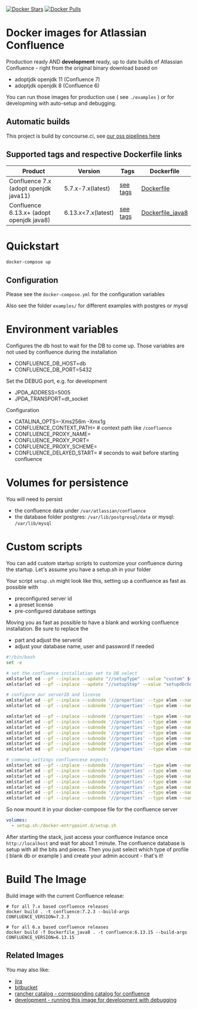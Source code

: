 [![Docker Stars](https://img.shields.io/docker/stars/eugenmayer/confluence.svg)](https://hub.docker.com/r/EugenMayer/confluence/) [![Docker Pulls](https://img.shields.io/docker/pulls/eugenmayer/confluence.svg)](https://hub.docker.com/r/eugenmayer/confluence/)

# Docker images for Atlassian Confluence

Production ready AND **development** ready, up to date builds of Atlassian Confluence - right from the original binary download based on

  - adoptjdk openjdk 11 (Confluence 7) 
  - adoptjdk openjdk 8 (Confluence 6)

You can run those images for production use ( see `./examples` ) or for developming with auto-setup and debugging.

## Automatic builds
This project is build by concourse.ci, see [our oss pipelines here](https://github.com/EugenMayer/concourse-our-open-pipelines)

## Supported tags and respective Dockerfile links

| Product |Version | Tags  | Dockerfile |
|---------|--------|-------|------------|
| Confluence 7.x (adopt openjdk java11) | 5.7.x-7.x(latest) | [see tags](https://hub.docker.com/r/eugenmayer/confluence/tags/) | [Dockerfile](https://github.com/EugenMayer/docker-image-atlassian-confluence/blob/master/Dockerfile) |
| Confluence 6.13.x+ (adopt openjdk java8) | 6.13.x<7.x(latest) | [see tags](https://hub.docker.com/r/eugenmayer/confluence/tags/) | [Dockerfile_java8](https://github.com/EugenMayer/docker-image-atlassian-confluence/blob/master/Dockerfile_java8) |

# Quickstart

```bash
docker-compose up
```

## Configuration

Please see the `docker-compose.yml` for the configuration variables

Also see the folder `examples/` for different examples with postgres or mysql

# Environment variables

Configures the db host to wait for the DB to come up. Those variables are not used by confluence during the installation
- CONFLUENCE_DB_HOST=db 
- CONFLUENCE_DB_PORT=5432

Set the DEBUG port, e.g. for development
- JPDA_ADDRESS=5005
- JPDA_TRANSPORT=dt_socket

Configuration
- CATALINA_OPTS=-Xms256m -Xmx1g
- CONFLUENCE_CONTEXT_PATH= # context path like `/confluence`
- CONFLUENCE_PROXY_NAME=
- CONFLUENCE_PROXY_PORT=
- CONFLUENCE_PROXY_SCHEME=
- CONFLUENCE_DELAYED_START= # seconds to wait before starting confluence

# Volumes for persistence

You will need to persist 
  - the confluence data under `/var/atlassian/confluence`
  - the database folder postgres: `/var/lib/postgresql/data` or mysql: `/var/lib/mysql`

# Custom scripts

You can add custom startup scripts to customize your confluence during the startup.
Let's assume you have a setup.sh in your folder

Your script `setup.sh` might look like this, setting up a confluence as fast as possible with 

 - preconfigured server id
 - a preset license
 - pre-configured database settings
 
Moving you as fast as possible to have a blank and working confluence installation. Be sure to replace the

 - <YOUR LICENSE> part and adjust the serverid
 - adjust your database name, user and password if needed

```bash
#!/bin/bash
set -e

# set the confluence installation set to DB select
xmlstarlet ed --pf --inplace --update "//setupType" --value "custom" ${CONF_HOME}/confluence.cfg.xml
xmlstarlet ed --pf --inplace --update "//setupStep" --value "setupdbchoice-start" ${CONF_HOME}/confluence.cfg.xml

# configure our serverID and license
xmlstarlet ed --pf --inplace --subnode '//properties' --type elem --name 'property' --value "B2DL-7TV3-LFUU-8DDD" -i '//properties/property[not(@name)]' --type attr --name 'name' --value "confluence.setup.server.id" ${CONF_HOME}/confluence.cfg.xml
xmlstarlet ed --pf --inplace --subnode '//properties' --type elem --name 'property' --value "<YOUR LICENSE>" -i '//properties/property[not(@name)]' --type attr --name 'name' --value "atlassian.license.message" ${CONF_HOME}/confluence.cfg.xml

xmlstarlet ed --pf --inplace --subnode '//properties' --type elem --name 'property' --value "postgresql" -i '//properties/property[not(@name)]' --type attr --name 'name' --value "confluence.database.choice" ${CONF_HOME}/confluence.cfg.xml
xmlstarlet ed --pf --inplace --subnode '//properties' --type elem --name 'property' --value "database-type-standard" -i '//properties/property[not(@name)]' --type attr --name 'name' --value "confluence.database.connection.type" ${CONF_HOME}/confluence.cfg.xml
xmlstarlet ed --pf --inplace --subnode '//properties' --type elem --name 'property' --value "org.postgresql.Driver" -i '//properties/property[not(@name)]' --type attr --name 'name' --value "hibernate.connection.driver_class" ${CONF_HOME}/confluence.cfg.xml
xmlstarlet ed --pf --inplace --subnode '//properties' --type elem --name 'property' --value "verybigsecretrootpassword" -i '//properties/property[not(@name)]' --type attr --name 'name' --value "hibernate.connection.password" ${CONF_HOME}/confluence.cfg.xml
xmlstarlet ed --pf --inplace --subnode '//properties' --type elem --name 'property' --value "confluencedb" -i '//properties/property[not(@name)]' --type attr --name 'name' --value "hibernate.connection.username" ${CONF_HOME}/confluence.cfg.xml
xmlstarlet ed --pf --inplace --subnode '//properties' --type elem --name 'property' --value "jdbc:postgresql://db:5432/confluencedb" -i '//properties/property[not(@name)]' --type attr --name 'name' --value "hibernate.connection.url" ${CONF_HOME}/confluence.cfg.xml
xmlstarlet ed --pf --inplace --subnode '//properties' --type elem --name 'property' --value "com.atlassian.confluence.impl.hibernate.dialect.PostgreSQLDialect" -i '//properties/property[not(@name)]' --type attr --name 'name' --value "hibernate.dialect" ${CONF_HOME}/confluence.cfg.xml

# commong settings confluencese expects
xmlstarlet ed --pf --inplace --subnode '//properties' --type elem --name 'property' --value "" -i '//properties/property[not(@name)]' --type attr --name 'name' --value "confluence.webapp.context.path" ${CONF_HOME}/confluence.cfg.xml
xmlstarlet ed --pf --inplace --subnode '//properties' --type elem --name 'property' --value 'READ_WRITE' -i '//properties/property[not(@name)]' --type attr --name 'name' --value "access.mode" ${CONF_HOME}/confluence.cfg.xml
xmlstarlet ed --pf --inplace --subnode '//properties' --type elem --name 'property' --value '${localHome}/index' -i '//properties/property[not(@name)]' --type attr --name 'name' --value "lucene.index.dir" ${CONF_HOME}/confluence.cfg.xml
xmlstarlet ed --pf --inplace --subnode '//properties' --type elem --name 'property' --value "true" -i '//properties/property[not(@name)]' --type attr --name 'name' --value "synchrony.encryption.disabled" ${CONF_HOME}/confluence.cfg.xml
xmlstarlet ed --pf --inplace --subnode '//properties' --type elem --name 'property' --value "true" -i '//properties/property[not(@name)]' --type attr --name 'name' --value "synchrony.proxy.enabled" ${CONF_HOME}/confluence.cfg.xml
xmlstarlet ed --pf --inplace --subnode '//properties' --type elem --name 'property' --value '${localHome}/temp' -i '//properties/property[not(@name)]' --type attr --name 'name' --value "webwork.multipart.saveDir" ${CONF_HOME}/confluence.cfg.xml
xmlstarlet ed --pf --inplace --subnode '//properties' --type elem --name 'property' --value '${confluenceHome}/attachments' -i '//properties/property[not(@name)]' --type attr --name 'name' --value "attachments.dir" ${CONF_HOME}/confluence.cfg.xml
```

So now mount it in your docker-compose file for the confluence server

```yaml
volumes:
  - setup.sh:/docker-entrypoint.d/setup.sh
```

After starting the stack, just access your confluence instance once `http://localhost` and wait for about 1 minute.
The confluence database is setup with all the bits and pieces. Then you just select which type of profile ( blank db or example )
and create your admin account - that's it!


# Build The Image

Build image with the current Confluence release:

```
# for all 7.x based confluence releases
docker build . -t confluence:7.2.3 --build-args CONFLUENCE_VERSION=7.2.3

# for all 6.x based confluence releases
docker build -f Dockerfile_java8 . -t confluence:6.13.15 --build-args CONFLUENCE_VERSION=6.13.15
```

## Related Images

You may also like:

* [jira](https://github.com/EugenMayer/docker-image-atlassian-jira)
* [bitbucket](https://github.com/EugenMayer/docker-image-atlassian-bitbucket)
* [rancher catalog - corresponding catalog for confluence](https://github.com/EugenMayer/docker-rancher-extra-catalogs/tree/master/templates/confluence)
* [development - running this image for development with debugging](https://github.com/EugenMayer/docker-image-atlassian-confluence/tree/master/examples/debug)


